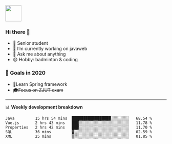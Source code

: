 <img src="https://github.com/egoist/egoist/raw/master/balloon.gif" width="50">

### Hi there 🐏

- 🌱 Senior student
- 🔭 I’m currently working on javaweb
- 💬 Ask me about anything
- 😄 Hobby: badminton & coding

### 🚀 Goals in 2020
+ 🍃Learn Spring framework
+ ~~🎓Focus on ZJUT exam~~
-------

📊 **Weekly development breakdown**
<!--START_SECTION:waka-->
```text
Java         15 hrs 54 mins  █████████████████░░░░░░░░   68.54 % 
Vue.js       2 hrs 43 mins   ███░░░░░░░░░░░░░░░░░░░░░░   11.78 % 
Properties   2 hrs 42 mins   ███░░░░░░░░░░░░░░░░░░░░░░   11.70 % 
SQL          36 mins         ▓░░░░░░░░░░░░░░░░░░░░░░░░   02.59 % 
XML          25 mins         ▒░░░░░░░░░░░░░░░░░░░░░░░░   01.85 % 
```
<!--END_SECTION:waka-->
